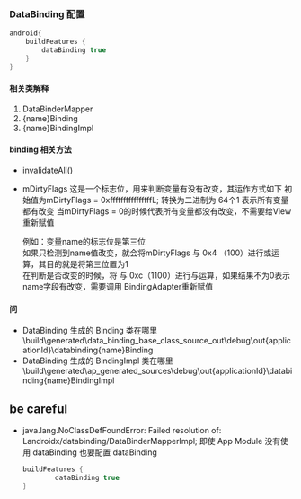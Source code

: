### DataBinding 配置
```groovy
android{
    buildFeatures {
        dataBinding true
    }
}
```
#### 相关类解释 
1. DataBinderMapper
2. {name}Binding
3. {name}BindingImpl
#### binding 相关方法
* invalidateAll()
* mDirtyFlags
  这是一个标志位，用来判断变量有没有改变，其运作方式如下
  初始值为mDirtyFlags = 0xffffffffffffffffL; 转换为二进制为 64个1 表示所有变量都有改变
  当mDirtyFlags = 0的时候代表所有变量都没有改变，不需要给View重新赋值

  例如：变量name的标志位是第三位  
  如果只检测到name值改变，就会将mDirtyFlags 与 0x4 （100）进行或运算，其目的就是将第三位置为1  
  在判断是否改变的时候，将 与 0xc（1100）进行与运算，如果结果不为0表示 name字段有改变，需要调用  BindingAdapter重新赋值
#### 问
* DataBinding 生成的 Binding 类在哪里
  \build\generated\data_binding_base_class_source_out\debug\out\{applicationId}\databinding\{name}Binding
* DataBinding 生成的 BindingImpl 类在哪里
  \build\generated\ap_generated_sources\debug\out\{applicationId}\databinding\{name}BindingImpl

## be careful
* java.lang.NoClassDefFoundError: Failed resolution of: Landroidx/databinding/DataBinderMapperImpl;
  即使 App Module 没有使用 dataBinding 也要配置 dataBinding
  ```groovy
  buildFeatures {
          dataBinding true
  }
  ```

